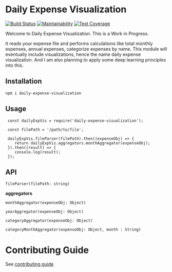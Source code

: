 
# Daily Expense Visualization 
[![Build Status](https://travis-ci.org/bring2dip/daily-expense-visualization.svg?branch=master)](https://travis-ci.org/bring2dip/daily-expense-visualization)
[![Maintainability](https://api.codeclimate.com/v1/badges/1fd9c19a25d0058b8a27/maintainability)](https://codeclimate.com/github/bring2dip/daily-expense-visualization/maintainability)
[![Test Coverage](https://api.codeclimate.com/v1/badges/1fd9c19a25d0058b8a27/test_coverage)](https://codeclimate.com/github/bring2dip/daily-expense-visualization/test_coverage)

Welcome to Daily Expense Visualization. This is a Work in Progress.

It reads your expense file and performs calculations like total monthly expenses, annual expenses, categorize expenses by name.
This module will eventually include visualizations, hence the name daily expense visualization. And I am also planning to apply some deep learning principles into this.


## Installation

`npm i daily-expense-visualization`


## Usage

```
 const dailyExpVis = require('daily-expense-visualization');

 const filePath = '/path/to/file';

 dailyExpVis.fileParser(filePath).then((expenseObj) => {
    return dailyExpVis.aggregators.monthAggregator(expenseObj);
 }).then((result) => {
    console.log(result);
 });

```


## API


`fileParser(filePath: string)`

 **aggregators**

`monthAggregator(expenseObj: Object)`  

`yearAggregator(expenseObj: Object)`  

`categoryAggregator(expenseObj: Object)`

`categoryMonthAggregator(expenseObj: Object, month : String)`


# Contributing Guide

  See [contributing guide](./CONTRIBUTING.md)
